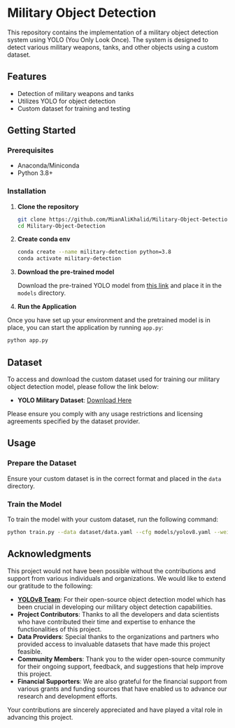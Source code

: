 # Military Object Detection

This repository contains the implementation of a military object detection system using YOLO (You Only Look Once). The system is designed to detect various military weapons, tanks, and other objects using a custom dataset.

## Features

- Detection of military weapons and tanks
- Utilizes YOLO for object detection
- Custom dataset for training and testing

## Getting Started

### Prerequisites

- Anaconda/Miniconda
- Python 3.8+

### Installation

1. **Clone the repository**

   ```bash
   git clone https://github.com/MianAliKhalid/Military-Object-Detection.git
   cd Military-Object-Detection
   ```



2. **Create conda env**

   ```bash
   conda create --name military-detection python=3.8
   conda activate military-detection
   ```


3. **Download the pre-trained model**

   
   Download the pre-trained YOLO model from [this link](https://drive.google.com/file/d/16OlcFS2Om6256W8u6-h6hM5BpDAXzzSb/view?usp=drive_link) and place it in the `models` directory.


4. **Run the Application**

Once you have set up your environment and the pretrained model is in place, you can start the application by running `app.py`:

```bash
python app.py
```

## Dataset

To access and download the custom dataset used for training our military object detection model, please follow the link below:

- **YOLO Military Dataset**: [Download Here](https://universe.roboflow.com/uce03211-gmail-com/yolo-military)

Please ensure you comply with any usage restrictions and licensing agreements specified by the dataset provider.

## Usage

### Prepare the Dataset

Ensure your custom dataset is in the correct format and placed in the `data` directory.

### Train the Model

To train the model with your custom dataset, run the following command:

```bash
python train.py --data dataset/data.yaml --cfg models/yolov8.yaml --weights models/pretrained-model.pt --name custom_yolov8
```

## Acknowledgments

This project would not have been possible without the contributions and support from various individuals and organizations. We would like to extend our gratitude to the following:

- **[YOLOv8 Team](https://github.com/ultralytics/yolov8)**: For their open-source object detection model which has been crucial in developing our military object detection capabilities.
- **Project Contributors**: Thanks to all the developers and data scientists who have contributed their time and expertise to enhance the functionalities of this project.
- **Data Providers**: Special thanks to the organizations and partners who provided access to invaluable datasets that have made this project feasible.
- **Community Members**: Thank you to the wider open-source community for their ongoing support, feedback, and suggestions that help improve this project.
- **Financial Supporters**: We are also grateful for the financial support from various grants and funding sources that have enabled us to advance our research and development efforts.

Your contributions are sincerely appreciated and have played a vital role in advancing this project.

